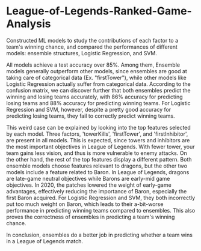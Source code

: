 # League-of-Legends-Ranked-Game-Analysis

Constructed ML models to study the contributions of each factor to a team's winning chance, and compared the performances of different models: ensemble structures, Logistic Regression, and SVM.

All models achieve a test accuracy over 85%. Among them, Ensemble models generally outperform other models, since ensembles are good at taking care of categorical data (Ex. "firstTower"), while other models like Logistic Regression actually suffer from categorical data. According to the confusion matrix, we can discover further that both ensembles predict the winning and losing teams accurately, with 86% accuracy for predicting losing teams and 88% accuracy for predicting winning teams. For Logistic Regression and SVM, however, despite a pretty good accuracy for predicting losing teams, they fail to correctly predict winning teams.

This weird case can be explained by looking into the top features selected by each model. Three factors, 'towerKills', 'firstTower', and 'firstInhibitor', are present in all models. This is expected, since towers and inhibitors are the most important objectives in League of Legends. With fewer tower, your team gains less vision, and thus is more vulnerable to enemy attacks. On the other hand, the rest of the top features display a different pattern. Both ensemble models choose features relevant to dragons, but the other two models include a feature related to Baron. In League of Legends, dragons are late-game neutral objectives while Barons are early-mid game objectives. In 2020, the patches lowered the weight of early-game advantages, effectively reducing the importance of Baron, especially the first Baron acquired. For Logistic Regression and SVM, they both incorrectly put too much weight on Baron, which leads to their a-bit-worse performance in predicting winning teams compared to ensembles. This also proves the correctness of ensembles in predicting a team's winning chance.

In conclusion, ensembles do a better job in predicting whether a team wins in a League of Legends match.
